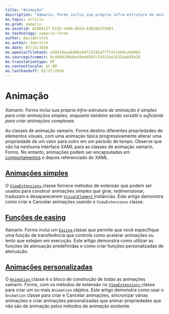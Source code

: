 ```yaml
---
title: "Animação"
description: "Xamarin. Forms inclui sua própria infra-estrutura de animação é simples para criar animações simples, enquanto também sendo versátil o suficiente para criar animações complexas."
ms.topic: article
ms.prod: xamarin
ms.assetid: AC0B4127-ECA3-44DA-8A24-A2B10A275083
ms.technology: xamarin-forms
author: davidbritch
ms.author: dabritch
ms.date: 07/14/2016
ms.openlocfilehash: e50419eaa6466e94fc5192a77ffd7cb89ca9d965
ms.sourcegitcommit: 6cd40d190abe38edd50fc74331be15324a845a28
ms.translationtype: MT
ms.contentlocale: pt-BR
ms.lasthandoff: 02/27/2018
---
```

# <a name="animation"></a>Animação

_Xamarin. Forms inclui sua própria infra-estrutura de animação é simples para criar animações simples, enquanto também sendo versátil o suficiente para criar animações complexas._

As classes de animação xamarin. Forms destino diferentes propriedades de elementos visuais, com uma animação típica progressivamente alterar uma propriedade de um valor para outro em um período de tempo. Observe que não há nenhuma interface XAML para as classes de animação xamarin. Forms. No entanto, animações podem ser encapsuladas em [comportamentos](~/xamarin-forms/app-fundamentals/behaviors/index.md) e depois referenciado do XAML.

## <a name="simple-animationssimplemd"></a>[Animações simples](simple.md)

O [ `ViewExtensions` ](https://developer.xamarin.com/api/type/Xamarin.Forms.ViewExtensions/) classe fornece métodos de extensão que podem ser usados para construir animações simples que girar, redimensionar, traduzam e desaparecerem [ `VisualElement` ](https://developer.xamarin.com/api/type/Xamarin.Forms.VisualElement/) instâncias. Este artigo demonstra como criar e Cancelar animações usando o `ViewExtensions` classe.

## <a name="easing-functionseasingmd"></a>[Funções de easing](easing.md)

Xamarin. Forms inclui um [ `Easing` ](https://developer.xamarin.com/api/type/Xamarin.Forms.Easing/) classe que permite que você especifique uma função de transferência que controla como acelerar animações ou lento que estejam em execução. Este artigo demonstra como utilizar as funções de atenuação predefinidas e como criar funções personalizadas de atenuação.

## <a name="custom-animationscustommd"></a>[Animações personalizadas](custom.md)

O [ `Animation` ](https://developer.xamarin.com/api/type/Xamarin.Forms.Animation/) classe é o bloco de construção de todas as animações xamarin. Forms, com os métodos de extensão no [ `ViewExtensions` ](https://developer.xamarin.com/api/type/Xamarin.Forms.ViewExtensions/) classe para criar um ou mais `Animation` objetos. Este artigo demonstra como usar o `Animation` classe para criar e Cancelar animações, sincronizar várias animações e criar animações personalizadas que animar propriedades que não são de animação pelos métodos de animação existente.

